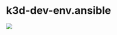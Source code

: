 # k3d-dev-env.ansible

![](https://images.unsplash.com/photo-1542668583874-9e12ebd4a4b2?ixid=MXwxMjA3fDB8MHxwaG90by1wYWdlfHx8fGVufDB8fHw%3D&ixlib=rb-1.2.1&auto=format&fit=crop&w=1300&q=80)